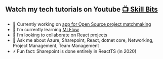 ## Watch my tech tutorials on Youtube [📺 Skill Bits](https://www.youtube.com/channel/UCXrPqxHd-1y_oAYfv-qCnjA)

<!--
**Toumash/Toumash** is a ✨ _special_ ✨ repository because its `README.md` (this file) appears on your GitHub profile.
-->

- 🔭 Currently working on [app for Open Source project matchmaking](https://github.com/Programmers-Only-Group/frontend)
- 🌱 I’m currently learning [MLFlow](https://www.mlflow.org/docs/latest/projects.html)
- 👯 I’m looking to collaborate on React projects
- 💬 Ask me about Azure, Sharepoint, React, dotnet core, Networking, Project Management, Team Management
- ⚡ Fun fact: Sharepoint is done entirely in ReactTS (in 2020)
